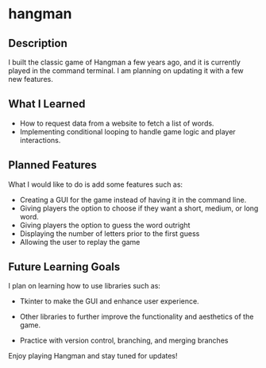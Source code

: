 # hangman

## Description

I built the classic game of Hangman a few years ago, and it is currently played in the command terminal. I am planning on updating it with a few new features.

## What I Learned

- How to request data from a website to fetch a list of words.
- Implementing conditional looping to handle game logic and player interactions.

## Planned Features

What I would like to do is add some features such as:

- Creating a GUI for the game instead of having it in the command line.
- Giving players the option to choose if they want a short, medium, or long word.
- Giving players the option to guess the word outright
- Displaying the number of letters prior to the first guess
- Allowing the user to replay the game

## Future Learning Goals

I plan on learning how to use libraries such as:

- Tkinter to make the GUI and enhance user experience.
- Other libraries to further improve the functionality and aesthetics of the game.

- Practice with version control, branching, and merging branches


Enjoy playing Hangman and stay tuned for updates!





